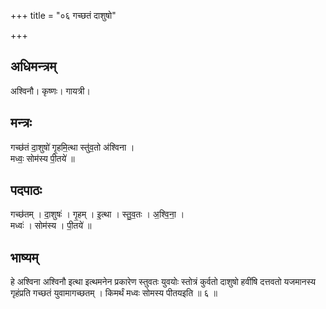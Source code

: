 +++
title = "०६ गच्छतं दाशुषो"

+++
## अधिमन्त्रम्
अश्विनौ। कृष्णः। गायत्री।

## मन्त्रः
गच्छ॑तं दा॒शुषो॑ गृ॒हमि॒त्था स्तु॑व॒तो अ॑श्विना ।  
मध्वः॒ सोम॑स्य पी॒तये॑ ॥

## पदपाठः
गच्छ॑तम् । दा॒शुषः॑ । गृ॒हम् । इ॒त्था । स्तु॒व॒तः । अ॒श्वि॒ना॒ ।  
मध्वः॑ । सोम॑स्य । पी॒तये॑ ॥

## भाष्यम्
हे अश्विना अश्विनौ इत्था इत्थमनेन प्रकारेण स्तुवतः युवयोः स्तोत्रं कुर्वतो दाशुषो हवींषि दत्तवतो यजमानस्य गृहंप्रति गच्छतं युवामागच्छतम् । किमर्थं मध्वः सोमस्य पीतयइति ॥ ६ ॥